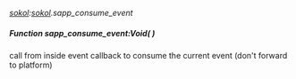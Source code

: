 _[sokol](../../modules/sokol/sokol-module.md):[sokol](../../modules/sokol/sokol-module.md).sapp\_consume\_event_
##### Function sapp\_consume\_event:Void(  )
call from inside event callback to consume the current event (don't forward to platform)
